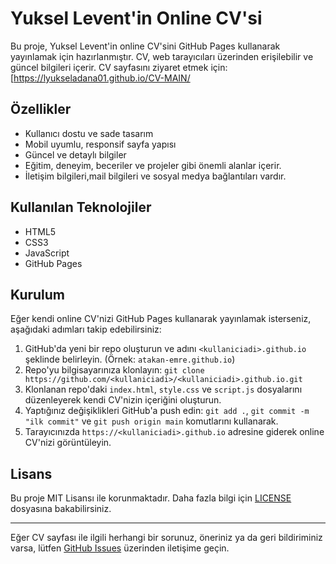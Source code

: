 # Yuksel Levent'in Online CV'si

Bu proje, Yuksel Levent'in online CV'sini GitHub Pages kullanarak yayınlamak için hazırlanmıştır. CV, web tarayıcıları üzerinden erişilebilir ve güncel bilgileri içerir. CV sayfasını ziyaret etmek için: [https://lyukseladana01.github.io/CV-MAIN/


## Özellikler

- Kullanıcı dostu ve sade tasarım
- Mobil uyumlu, responsif sayfa yapısı
- Güncel ve detaylı bilgiler
- Eğitim, deneyim, beceriler ve projeler gibi önemli alanlar içerir.
- İletişim bilgileri,mail bilgileri ve sosyal medya bağlantıları vardır.

## Kullanılan Teknolojiler

- HTML5
- CSS3
- JavaScript
- GitHub Pages

## Kurulum

Eğer kendi online CV'nizi GitHub Pages kullanarak yayınlamak isterseniz, aşağıdaki adımları takip edebilirsiniz:

1. GitHub'da yeni bir repo oluşturun ve adını `<kullaniciadi>.github.io` şeklinde belirleyin. (Örnek: `atakan-emre.github.io`)
2. Repo'yu bilgisayarınıza klonlayın: `git clone https://github.com/<kullaniciadi>/<kullaniciadi>.github.io.git`
3. Klonlanan repo'daki `index.html`, `style.css` ve `script.js` dosyalarını düzenleyerek kendi CV'nizin içeriğini oluşturun.
4. Yaptığınız değişiklikleri GitHub'a push edin: `git add .`, `git commit -m "ilk commit"` ve `git push origin main` komutlarını kullanarak.
5. Tarayıcınızda `https://<kullaniciadi>.github.io` adresine giderek online CV'nizi görüntüleyin.

## Lisans

Bu proje MIT Lisansı ile korunmaktadır. Daha fazla bilgi için [LICENSE](LICENSE) dosyasına bakabilirsiniz.

---

Eğer CV sayfası ile ilgili herhangi bir sorunuz, öneriniz ya da geri bildiriminiz varsa, lütfen [GitHub Issues](https://github.com/atakan-emre/atakan-emre.github.io/issues) üzerinden iletişime geçin.

